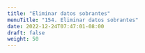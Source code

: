 ```yaml
---
title: "Eliminar datos sobrantes"
menuTitle: "154. Eliminar datos sobrantes"
date: 2022-12-24T07:47:01-08:00
draft: false
weight: 50
---
```

